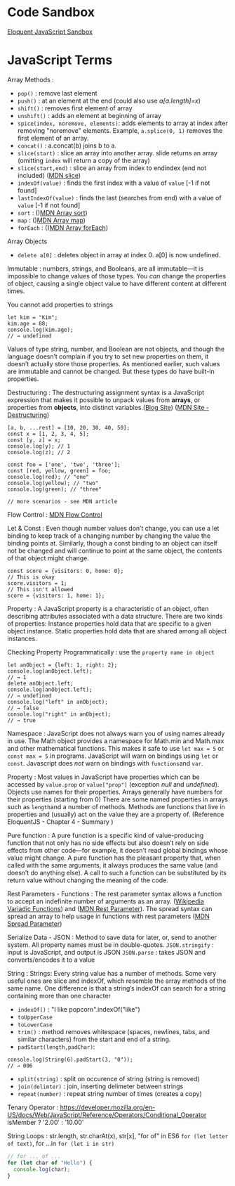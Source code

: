 


# Code Sandbox
[Eloquent JavaScript Sandbox](https://eloquentjavascript.net/code/)

# JavaScript Terms

Array Methods
:
- `pop()` : remove last element
- `push()` : at an element at the end (could also use *a[a.length]=x*)
- `shift()` : removes first element of array
- `unshift()` : adds an element at beginning of array
- `spice(index, noremove, elements)`: adds elements to array at index after removing "noremove" elements.  Example, `a.splice(0, 1)` removes the first element of an array.
- `concat()` : a.concat(b) joins b to a.
- `slice(start)` : slice an array into another array.  slide returns an array (omitting `index` will return a copy of the array)
- `slice(start,end)` : slice an array from index to endindex (end not included) ([MDN slice](https://developer.mozilla.org/en-US/docs/Web/JavaScript/Reference/Global_Objects/Array/slice))
- `indexOf(value)` : finds the first index with a value of `value`  [-1 if not found]
- `lastIndexOf(value)` : finds the last (searches from end) with a value of `value` [-1 if not found]
- `sort` : ()[MDN Array sort](https://developer.mozilla.org/en-US/docs/Web/JavaScript/Reference/Global_Objects/Array/sort))
- `map` : ()[MDN Array map](https://developer.mozilla.org/en-US/docs/Web/JavaScript/Reference/Global_Objects/Array/map))
- `forEach` : ()[MDN Array forEach](https://developer.mozilla.org/en-US/docs/Web/JavaScript/Reference/Global_Objects/Array/forEach))

Array Objects
- `delete a[0]` : deletes object in array at index 0.  a[0] is now undefined.

Immutable
: numbers, strings, and Booleans, are all immutable—it
is impossible to change values of those types. You *can* change the properties of object, causing a single
object value to have different content at different times.

You cannot add properties to strings

```JS
let kim = "Kim";
kim.age = 88;
console.log(kim.age);
// → undefined
```

Values of type string, number, and Boolean are not objects, and though
the language doesn’t complain if you try to set new properties on them, it
doesn’t actually store those properties. As mentioned earlier, such values are
immutable and cannot be changed.
But these types do have built-in properties.

Destructuring
: The destructuring assignment syntax is a JavaScript expression that makes it possible to unpack values from __arrays__, or properties from __objects__, into distinct variables.([Blog Site](https://javascript.info/destructuring-assignment))
([MDN Site - Destructuring](https://developer.mozilla.org/en-US/docs/Web/JavaScript/Reference/Operators/Destructuring_assignment))
```JS
[a, b, ...rest] = [10, 20, 30, 40, 50];
const x = [1, 2, 3, 4, 5];
const [y, z] = x;
console.log(y); // 1
console.log(z); // 2

const foo = ['one', 'two', 'three'];
const [red, yellow, green] = foo;
console.log(red); // "one"
console.log(yellow); // "two"
console.log(green); // "three"

// more scenarios - see MDN article

```

Flow Control
: [MDN Flow Control](https://developer.mozilla.org/en-US/docs/Web/JavaScript/Guide/Control_flow_and_error_handling)

Let & Const
: Even though number values don’t change, you can
use a let binding to keep track of a changing number by changing the value
the binding points at. Similarly, though a const binding to an object can itself
not be changed and will continue to point at the same object, the contents of
that object might change.
```JS
const score = {visitors: 0, home: 0};
// This is okay
score.visitors = 1;
// This isn't allowed
score = {visitors: 1, home: 1};
```

Property
: A JavaScript property is a characteristic of an object, often describing attributes associated with a data structure.  There are two kinds of properties: Instance properties hold data that are specific to a given object instance. Static properties hold data that are shared among all object instances.

Checking Property Programmatically
: use the `property name in object`
```JS
let anObject = {left: 1, right: 2};
console.log(anObject.left);
// → 1
delete anObject.left;
console.log(anObject.left);
// → undefined
console.log("left" in anObject);
// → false
console.log("right" in anObject);
// → true
```

Namespace
: JavaScript does not always warn you of using names already in use.   The Math object provides a namespace for Math.min and Math.max and other mathematical functions.  This makes it safe to use `let max = 5` or `const max = 5` in programs.   JavaScript will warn on bindings using `let` or `const`. Javascript does *not* warn on bindings with `functions`and `var`.

Property
: Most values in JavaScript have properties which can be accessed by `value.prop` or `value["prop"]` (exception *null* and *undefined*).  Objects use names for their properties.  Arrays generally have numbers for their properties (starting from 0)  There are some named properties in arrays such as `length`and a number of methods. Methods are functions that live in properties and (usually) act on
the value they are a property of. (Reference EloquentJS - Chapter 4 - Summary )

Pure function
: A pure function is a specific kind of value-producing function that not only has no side effects but also doesn’t rely on side effects from other code—for example, it doesn’t read global bindings whose value might change. A pure
function has the pleasant property that, when called with the same arguments, it always produces the same value (and doesn’t do anything else). A call to such a function can be substituted by its return value without changing the
meaning of the code.

Rest Parameters - Functions
: The rest parameter syntax allows a function to accept an indefinite number of arguments as an array.  ([Wikipedia Variadic Functions](https://en.wikipedia.org/wiki/Variadic_function)) and ([MDN Rest Parameter](https://developer.mozilla.org/en-US/docs/Web/JavaScript/Reference/Functions/rest_parameters)).   The spread syntax can spread an array to help usage in functions with rest parameters ([MDN Spread Parameter](https://developer.mozilla.org/en-US/docs/Web/JavaScript/Reference/Operators/Spread_syntax))

Serialize Data - JSON
: Method to save data for later, or, send to another system.  All property names must be in double-quotes.
`JSON.stringify` : input is JavaScript, and output is JSON
`JSON.parse` : takes JSON and converts/encodes it to a value


String
: Strings: Every string value has a number of methods. Some very useful ones are slice and indexOf, which resemble the array methods of the same name.  One difference is that a string’s indexOf can search for a string containing
more than one character
- `indexOf()` : "I like popcorn".indexOf("like")
- `toUpperCase`
- `toLowerCase`
- `trim()` : method removes whitespace (spaces, newlines, tabs, and similar
characters) from the start and end of a string.
- `padStart(length,padChar)`:
```JS
console.log(String(6).padStart(3, "0"));
// → 006
```
- `split(string)` : split on occurence of string (string is removed)
- `join(delimter)` : join, inserting delimeter between strings
- `repeat(number)` : repeat string number of times (creates a copy)

Tenary Operator
: https://developer.mozilla.org/en-US/docs/Web/JavaScript/Reference/Operators/Conditional_Operator   
isMember ? '$2.00' : '$10.00'

String Loops
: str.length, str.charAt(x), str[x], "for of" in ES6 `for (let letter of text)`,  for ...in `for (let i in str)`
```js
// for ... of ...
for (let char of "Hello") {
  console.log(char);
}
```
